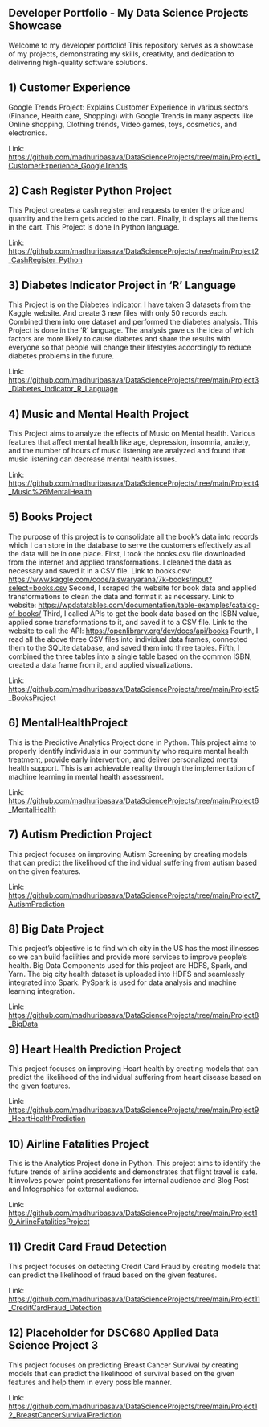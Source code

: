 ## Developer Portfolio -  My Data Science Projects Showcase
Welcome to my developer portfolio! This repository serves as a showcase of my projects, demonstrating my skills, 
creativity, and dedication to delivering high-quality software solutions.


## 1) Customer Experience	
Google Trends Project: Explains Customer Experience in various 	sectors (Finance, Health care, Shopping) with Google Trends 
in many aspects like Online shopping, Clothing trends, Video games, toys, cosmetics, and electronics.

Link:  https://github.com/madhuribasava/DataScienceProjects/tree/main/Project1_CustomerExperience_GoogleTrends
	
## 2) Cash Register Python Project
This Project creates a cash register and requests to enter the price and quantity and the item gets added to the cart. 
 Finally, it displays all the items in the cart. This Project is done In Python language.
 
 Link: https://github.com/madhuribasava/DataScienceProjects/tree/main/Project2_CashRegister_Python 
	
## 3) Diabetes Indicator Project in ‘R’ Language
This Project is on the Diabetes Indicator. I have taken 3 datasets from the Kaggle website. And create 3 new files
 with only 50 records each. Combined them into one dataset and performed the diabetes analysis. This Project is done in the ‘R’ 
 language. The analysis gave us the idea of which factors are more likely to cause diabetes and share the results with everyone
 so that people will change their lifestyles accordingly to reduce diabetes problems in the future. 
 
 Link: https://github.com/madhuribasava/DataScienceProjects/tree/main/Project3_Diabetes_Indicator_R_Language  
	
## 4) Music and Mental Health Project
This Project aims to analyze the effects of Music on Mental health. Various features that affect mental health like
age, depression, insomnia, anxiety, and the number of hours of music listening are analyzed and found that music listening
can decrease mental health issues.

Link: https://github.com/madhuribasava/DataScienceProjects/tree/main/Project4_Music%26MentalHealth 
	
## 5) Books Project
The purpose of this project is to consolidate all the book’s data into records which I can store in the database to 
 serve the customers effectively as all the data will be in one place.
 First, I took the books.csv file downloaded from the internet and applied transformations. I cleaned the data as necessary 
 and saved it in a CSV file. Link to books.csv: https://www.kaggle.com/code/aiswaryarana/7k-books/input?select=books.csv
 Second, I scraped the website for book data and applied transformations to clean the data and format it as necessary.
 Link to website: https://wpdatatables.com/documentation/table-examples/catalog-of-books/
 Third, I called APIs to get the book data based on the ISBN value, applied some transformations to it, and saved it to a CSV file.
 Link to the website to call the API: https://openlibrary.org/dev/docs/api/books
 Fourth, I read all the above three CSV files into individual data frames, connected them to the SQLite database, and saved them
 into three tables.
 Fifth, I combined the three tables into a single table based on the common ISBN, created a data frame from it, 
 and applied visualizations.
 
 Link: https://github.com/madhuribasava/DataScienceProjects/tree/main/Project5_BooksProject
	
## 6) MentalHealthProject
This is the Predictive Analytics Project done in Python. This project aims to properly identify individuals in our 
 community who require mental health treatment, provide early intervention, and deliver personalized mental health support.
 This is an achievable reality through the implementation of machine learning in mental health assessment.
 
 Link: https://github.com/madhuribasava/DataScienceProjects/tree/main/Project6_MentalHealth 
	
## 7) Autism Prediction Project
This project focuses on improving Autism Screening by creating models that can predict the likelihood of the individual
 suffering from autism based on the given features.
 
 Link: https://github.com/madhuribasava/DataScienceProjects/tree/main/Project7_AutismPrediction 
	
## 8) Big Data Project
This project’s objective is to find which city in the US has the most illnesses so we can build facilities and provide
 more services to improve people’s health. Big Data Components used for this project are HDFS, Spark, and Yarn. The big city 
 health dataset is uploaded into HDFS and seamlessly integrated into Spark. PySpark is used for data analysis and machine learning
 integration.
 
 Link: https://github.com/madhuribasava/DataScienceProjects/tree/main/Project8_BigData
	
## 9) Heart Health Prediction Project
This project focuses on improving Heart health by creating models that can predict the likelihood of the individual
 suffering from heart disease based on the given features.
 
 Link: https://github.com/madhuribasava/DataScienceProjects/tree/main/Project9_HeartHealthPrediction
	
## 10) Airline Fatalities Project
This is the Analytics Project done in Python. This project aims to identify the future trends 
of airline accidents and demonstrates that flight travel is safe. It involves power point 
presentations for internal audience and Blog Post and Infographics for external audience.

Link: https://github.com/madhuribasava/DataScienceProjects/tree/main/Project10_AirlineFatalitiesProject  
 
## 11) Credit Card Fraud Detection
This project focuses on detecting Credit Card Fraud by creating models that can predict the 
likelihood of fraud based on the given features.

Link: https://github.com/madhuribasava/DataScienceProjects/tree/main/Project11_CreditCardFraud_Detection

## 12) Placeholder for DSC680 Applied Data Science Project 3
This project focuses on predicting Breast Cancer Survival by creating models that can predict the 
likelihood of survival based on the given features and help them in every possible manner.

Link: https://github.com/madhuribasava/DataScienceProjects/tree/main/Project12_BreastCancerSurvivalPrediction